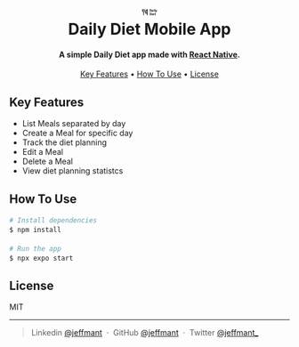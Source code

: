 
<h1 align="center">
  <br>
  <a href="#"><img src="src/assets/logo.png" alt="todo" width="30"></a>
  <br>
    Daily Diet Mobile App
  <br>
</h1>

<h4 align="center">A simple Daily Diet app made with <a href="https://reactnative.dev/" target="_blank">React Native</a>.</h4>


<p align="center">
  <a href="#key-features">Key Features</a> •
  <a href="#how-to-use">How To Use</a> •
  <a href="#license">License</a>
</p>

## Key Features

* List Meals separated by day
* Create a Meal for specific day
* Track the diet planning
* Edit a Meal
* Delete a Meal
* View diet planning statistcs

## How To Use

```bash
# Install dependencies
$ npm install

# Run the app
$ npx expo start
```

## License

MIT

---

> Linkedin [@jeffmant](https://linkedin.com/in/jeffmant) &nbsp;&middot;&nbsp;
> GitHub [@jeffmant](https://github.com/jeffmant) &nbsp;&middot;&nbsp;
> Twitter [@jeffmant_](https://twitter.com/jeffmant_)

